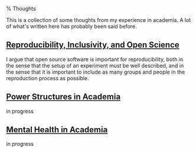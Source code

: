 % Thoughts

This is a collection of some thoughts from my experience in academia. A lot of what's written here has probably been said before.

## [Reproducibility, Inclusivity, and Open Science](./reproducibility.html)

I argue that open source software is important for reproducibility, both in the sense that the setup of an experiment must be well described, and in the sense that it is important to include as many groups and people in the reproduction process as possible.

## [Power Structures in Academia](./power_structures.html)

in progress

## [Mental Health in Academia](./mental_health.html)

in progress
